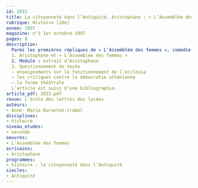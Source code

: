 ```yaml
---
id: 2833
title: La citoyenneté dans l’Antiquité. Aristophane : « L’Assemblée des femmes » 
rubrique: Histoire [2de]
annee: 1997
magazine: n°3 1er octobre 1997
pages: 8
description: 
  Parmi les premières répliques de « L’Assemblée des femmes », comédie d’Aristophane, certaines se prêtent à l’élaboration d’un module alliant sérieux des connaissances et démarche ludique : pour des débutants en classe de seconde, un peu dépaysés par le thème de la citoyenneté grecque, il est engageant de retrouver en histoire leur propre propension à rire de tout, y compris de ce qui leur tient à cœur. L’étude menée ici a pour but de suggérer un questionnement et d’élucider quelques points épineux. Chaque professeur pourra ensuite accommoder l’exercice en fonction du niveau de la classe, du contenu du cours et des objectifs prévus.
  1. Aristophane et « L’Assemblée des femmes »
  2. Module : extrait d’Aristophane
  3. Questionnement du texte
  – enseignements sur le fonctionnement de l’ecclésia
  – les critiques contre la démocratie athénienne
  – la forme théâtrale
  L’article est suivi d’une bibliographie.
article_pdf: 2833.pdf
revue: L’école des lettres des lycées
auteurs:
- Anne- Marie Duranton-Crabol
disciplines:
- histoire
niveau_etudes:
- seconde
oeuvres:
- L’Assemblée des femmes
ecrivains:
- Aristophane
programmes:
- histoire - la citoyenneté dans l’Antiquité
siecles:
- Antiquité
---
```

